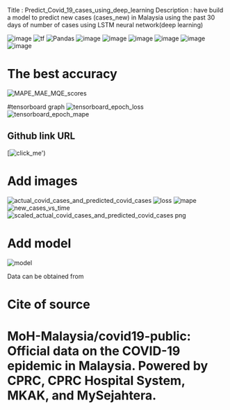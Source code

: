 Title : Predict_Covid_19_cases_using_deep_learning
Description : have build a model to predict new cases (cases_new) in Malaysia using the past 30 days of number of cases using LSTM  neural network(deep learning)

<a><img alt = 'image' src="https://img.shields.io/badge/Spyder%20Ide-FF0000?style=for-the-badge&logo=spyder%20ide&logoColor=white"></a>
<a><img alt='tf' src="https://img.shields.io/badge/TensorFlow-FF6F00?style=for-the-badge&logo=tensorflow&logoColor=white"></a>
![Pandas](https://img.shields.io/badge/pandas-%23150458.svg?style=for-the-badge&logo=pandas&logoColor=white)
<a><img alt = 'image' src="https://img.shields.io/badge/Keras-D00000?style=for-the-badge&logo=Keras&logoColor=white"></a>
<a><img alt = 'image' src="https://img.shields.io/badge/Numpy-777BB4?style=for-the-badge&logo=numpy&logoColor=white"></a>
<a><img alt = 'image' src="https://img.shields.io/badge/Python-FFD43B?style=for-the-badge&logo=python&logoColor=blue"></a>
<a><img alt = 'image' src="https://img.shields.io/badge/scikit_learn-F7931E?style=for-the-badge&logo=scikit-learn&logoColor=white"></a>
<a><img alt = 'image' src="https://img.shields.io/badge/SciPy-654FF0?style=for-the-badge&logo=SciPy&logoColor=white"></a>
<a><img alt = 'image' src="https://img.shields.io/badge/json-5E5C5C?style=for-the-badge&logo=json&logoColor=white"></a>

# The best accuracy
![MAPE_MAE_MQE_scores](https://user-images.githubusercontent.com/107612407/175526261-eb49fc2b-fb69-454a-be0a-78de29696866.JPG)

#tensorboard graph
![tensorboard_epoch_loss](https://user-images.githubusercontent.com/107612407/175525897-c5863bdf-a7b5-4517-9ba9-8e1a2fb4c917.JPG)
![tensorboard_epoch_mape](https://user-images.githubusercontent.com/107612407/175525913-32d18c57-ca8b-4485-b5e0-9f0672e51e33.JPG)

## Github link URL

[![click_me]('[https://github.com/lingeswaran-ramachandran/Predict_Covid_19_cases_using_deep_learning.git)')

# Add images
![actual_covid_cases_and_predicted_covid_cases](https://user-images.githubusercontent.com/107612407/175526142-f3b18d02-c6bd-4332-971e-e9db0b78ee0c.png)
![loss](https://user-images.githubusercontent.com/107612407/175526148-99d19070-7cf7-4b6c-b37d-e12deaee9a9f.png)
![mape](https://user-images.githubusercontent.com/107612407/175526159-25157876-5b42-4ea1-936f-4a742b84f84a.png)
![new_cases_vs_time](https://user-images.githubusercontent.com/107612407/175526169-0e2cd628-56bb-43a3-a00c-277e32ab8308.png)
![scaled_actual_covid_cases_and_predicted_covid_cases png](https://user-images.githubusercontent.com/107612407/175526193-7e149331-fe8f-40fd-9bd0-61ab7ab7f641.png)

# Add model
![model](https://user-images.githubusercontent.com/107612407/175525982-5d5c74bf-dbc6-43c5-8eab-f7d15b0f182e.png)

Data can be obtained from
# Cite of source
# MoH-Malaysia/covid19-public: Official data on the COVID-19 epidemic in Malaysia. Powered by CPRC, CPRC Hospital System, MKAK, and MySejahtera.
